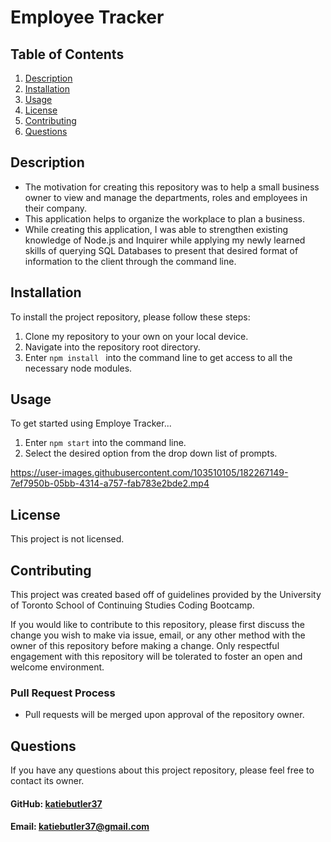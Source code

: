 # Employee Tracker 

  ## Table of Contents
  1. [Description](#description)
  2. [Installation](#installation)
  3. [Usage](#usage)
  4. [License](#license)
  5. [Contributing](#contributing)
  6. [Questions](#questions)
   
## Description
- The motivation for creating this repository was to help a small business owner to view and manage the departments, roles and employees in their company.
- This application helps to organize the workplace to plan a business.
- While creating this application, I was able to strengthen existing knowledge of Node.js and Inquirer while applying my newly learned skills of querying SQL Databases to present that desired format of information to the client through the command line.
   
## Installation
To install the project repository, please follow these steps:
1. Clone my repository to your own on your local device.
2. Navigate into the repository root directory.
3. Enter ```npm install ``` into the command line to get access to all the necessary node modules.

## Usage
To get started using Employe Tracker...
1. Enter ```npm start``` into the command line.
2. Select the desired option from the drop down list of prompts.

https://user-images.githubusercontent.com/103510105/182267149-7ef7950b-05bb-4314-a757-fab783e2bde2.mp4

## License
This project is not licensed.

## Contributing
This project was created based off of guidelines provided by the University of Toronto School of Continuing Studies Coding Bootcamp. 

If you would like to contribute to this repository, please first discuss the change you wish to make via issue, email, or any other method with the owner of this repository before making a change. Only respectful engagement with this repository will be tolerated to foster an open and welcome environment.

  ### Pull Request Process
  - Pull requests will be merged upon approval of the repository owner.

## Questions
If you have any questions about this project repository, please feel free to contact its owner.
  #### GitHub: [katiebutler37](https://github.com/katiebutler37)
  #### Email: [katiebutler37@gmail.com](mailto:katiebutler37@gmail.com)

    
